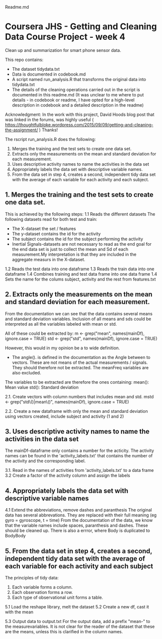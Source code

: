 Readme.md
# Coursera JHS - Getting and Cleaning Data Course Project - week 4
Clean up and summarization for smart phone sensor data. 

This repo contains: 
- The dataset tidydata.txt
- Data is documented in codebook.md
- A script named run_analysis.R that transforms the original data into tidydata.txt 
- The details of the cleaning operations carried out in the script is documented in this readme.md (It was unclear to me where to put details - in codebook or readme, I have opted for a high-level description in codebook and a detailed description in the readme)

Acknowledgment: 
In the work with this project, David Hoods blog post that was linked in the forums, was highly useful
( https://thoughtfulbloke.wordpress.com/2015/09/09/getting-and-cleaning-the-assignment/ ) Thanks!

The rscript run_analysis.R does the following: 
1. Merges the training and the test sets to create one data set.
2. Extracts only the measurements on the mean and standard deviation for each measurement.
3. Uses descriptive activity names to name the activities in the data set
4. Appropriately labels the data set with descriptive variable names.
5. From the data set in step 4, creates a second, independent tidy data set with the average 
of each variable for each activity and each subject.

## 1. Merges the training and the test sets to create one data set.
This is achieved by the following steps: 
1.1 Reads the different datasets
The following datasets read for both test and train:
- The X-dataset the set / features
- The y-dataset contains the id for the activity
- The subject contains the id for the subject performing the activity
- Inertial Signals-datasets are not necessary to read as the end goal for the end data set is just to collect the mean and Sd of each measurement.My interpretation is that they are included in the aggregate measurs in the X-dataset.

1.2 Reads the test data into one dataframe
1.3 Reads the train data into one dataframe
1.4 Combines training and test data frame into one data frame
1.4 Sets the name for the colums subject, activity and the rest from features.txt

## 2. Extracts only the measurements on the mean and standard deviation for each measurement.
From the documentation we can see that the data contains several means and standard deviation variables. Inclusion of all means and sds could be interpreted as all the variables labeled with mean or std.

All of these could be extracted by:
m <- grep("mean", names(mainDf), ignore.case = TRUE)
std <- grep("std", names(mainDf), ignore.case = TRUE)

However, this would in my opinion be a to wide definition. 
- The angle(). is defined in the documentation as the Angle between to vectors.
These are not means of the actual measurements / signals. They should therefore not be extracted. The meanFreq variables are also excluded. 

The variables to be extracted are therefore the ones containing: 
mean(): Mean value
std(): Standard deviation

2.1. Create vectors with column numbers that includes mean and std. 
mstd <- grep("std\\()|mean\\()", names(mainDf), ignore.case = TRUE)

2.2. Create a new dataframe with only the mean and standard deviation using vectors created, include subject and activity (1 and 2)

## 3. Uses descriptive activity names to name the activities in the data set
The mainDf-dataframe only contains a number for the acticity. The activity names can be found in the 'activity_labels.txt' that contains the number of the activity and the corresponding label.

3.1. Read in the names of activities from 'activity_labels.txt' to a data frame 
3.2  Create a factor of the activity column and assign the labels

## 4. Appropriately labels the data set with descriptive variable names
4.1 Extend the abbreviations, remove dashes and paranthesis
The original data has several abbrevations. They are replaced with their full meaning (eg gyro = gyroscope, t = time)
From the documentation of the data, we know that the variable names include spaces, paranthesis and dashes. These should be cleaned up. There is also a errror, where Body is duplicated to BodyBody

## 5. From the data set in step 4, creates a second, independent tidy data set with the average of each variable for each activity and each subject
The principles of tidy data: 
1. Each variable forms a column.
2. Each observation forms a row.
3. Each type of observational unit forms a table.

5.1 Load the reshape library, melt the dataset
5.2 Create a new df, cast it with the mean

5.3 Output data to output.txt
For the output data, add a prefix "mean-" to the measurevariables.
It is not clear for the reader of the dataset that these are the means, unless this is clarified in the column names.
